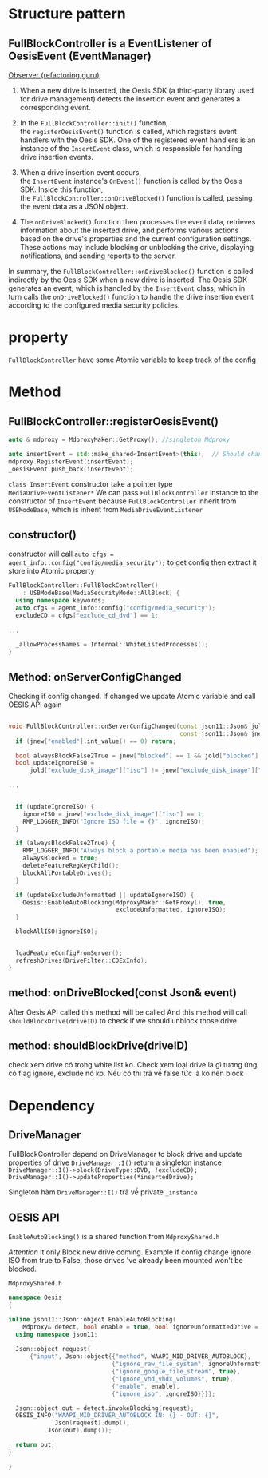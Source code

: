 
# Structure pattern

## FullBlockController is a EventListener of OesisEvent (EventManager)

[Observer (refactoring.guru)](https://refactoring.guru/design-patterns/observer)
1. When a new drive is inserted, the Oesis SDK (a third-party library used for drive management) detects the insertion event and generates a corresponding event.
    
2. In the `FullBlockController::init()` function, the `registerOesisEvent()` function is called, which registers event handlers with the Oesis SDK. One of the registered event handlers is an instance of the `InsertEvent` class, which is responsible for handling drive insertion events.
    
3. When a drive insertion event occurs, the `InsertEvent` instance's `OnEvent()` function is called by the Oesis SDK. Inside this function, the `FullBlockController::onDriveBlocked()` function is called, passing the event data as a JSON object.
    
4. The `onDriveBlocked()` function then processes the event data, retrieves information about the inserted drive, and performs various actions based on the drive's properties and the current configuration settings. These actions may include blocking or unblocking the drive, displaying notifications, and sending reports to the server.
    

In summary, the `FullBlockController::onDriveBlocked()` function is called indirectly by the Oesis SDK when a new drive is inserted. The Oesis SDK generates an event, which is handled by the `InsertEvent` class, which in turn calls the `onDriveBlocked()` function to handle the drive insertion event according to the configured media security policies.

# property
`FullBlockController` have some Atomic variable to keep track of the config

# Method
## FullBlockController::registerOesisEvent()

```cpp
auto & mdproxy = MdproxyMaker::GetProxy(); //singleton Mdproxy

auto insertEvent = std::make_shared<InsertEvent>(this);  // Should change name to insertEventListenter
mdproxy.RegisterEvent(insertEvent);
_oesisEvent.push_back(insertEvent);
```
`class InsertEvent` constructor take a pointer type `MediaDriveEventListener*`
We can pass `FullBlockController` instance to the constructor of `InsertEvent` because `FullBlockController` inherit from `USBModeBase`, which is inherit from `MediaDriveEventListener`

## constructor()
constructor will call `auto cfgs = agent_info::config("config/media_security");` to get config
then extract it store into Atomic property

```cpp
FullBlockController::FullBlockController()
    : USBModeBase(MediaSecurityMode::AllBlock) {
  using namespace keywords;
  auto cfgs = agent_info::config("config/media_security");
  excludeCD = cfgs["exclude_cd_dvd"] == 1;
  
...

  _allowProcessNames = Internal::WhiteListedProcesses();
}
```

## Method: onServerConfigChanged
Checking if config changed. If changed we update Atomic variable and call OESIS API again
```cpp

void FullBlockController::onServerConfigChanged(const json11::Json& jold,
                                                const json11::Json& jnew) {
  if (jnew["enabled"].int_value() == 0) return;

  bool alwaysBlockFalse2True = jnew["blocked"] == 1 && jold["blocked"] == 0;
  bool updateIgnoreISO =
      jold["exclude_disk_image"]["iso"] != jnew["exclude_disk_image"]["iso"];
      
...


  if (updateIgnoreISO) {
    ignoreISO = jnew["exclude_disk_image"]["iso"] == 1;
    RMP_LOGGER_INFO("Ignore ISO file = {}", ignoreISO);
  }

  if (alwaysBlockFalse2True) {
    RMP_LOGGER_INFO("Always block a portable media has been enabled");
    alwaysBlocked = true;
    deleteFeatureRegKeyChild();
    blockAllPortableDrives();
  }

  if (updateExcludeUnformatted || updateIgnoreISO) {
    Oesis::EnableAutoBlocking(MdproxyMaker::GetProxy(), true,
                              excludeUnformatted, ignoreISO);
  }

  blockAllISO(ignoreISO);


  loadFeatureConfigFromServer();
  refreshDrives(DriveFilter::CDExInfo);
}
```

## method: onDriveBlocked(const Json& event)
After Oesis API called this method will be called
And this method will call `shouldBlockDrive(driveID)` to check if we should unblock those drive

## method: shouldBlockDrive(driveID)
check xem drive có trong white list ko. Check xem loại drive là gì tương ứng có flag ignore, exclude nó ko. 
Nếu có thì trả về false tức là ko nên block


# Dependency 
## DriveManager
FullBlockController depend on DriveManager to block drive and update properties of drive
`DriveManager::I()` return a singleton instance
`DriveManager::I()->block(DriveType::DVD, !excludeCD);`
`DriveManager::I()->updateProperties(*insertedDrive);`


Singleton hàm `DriveManager::I()` trả về private `_instance`

## OESIS API
`EnableAutoBlocking()` is a shared function from `MdproxyShared.h`

*Attention* It only Block new drive coming. Example if config change ignore ISO from true to  False, those drives 've already been mounted won't be blocked. 


`MdproxyShared.h`
```cpp
namespace Oesis
{

inline json11::Json::object EnableAutoBlocking(
    Mdproxy& detect, bool enable = true, bool ignoreUnformattedDrive = false, bool ignoreISO = false) {
  using namespace json11;
 
  Json::object request{
      {"input", Json::object{{"method", WAAPI_MID_DRIVER_AUTOBLOCK},
                             {"ignore_raw_file_system", ignoreUnformattedDrive},
                             {"ignore_google_file_stream", true},
                             {"ignore_vhd_vhdx_volumes", true},
                             {"enable", enable},
                             {"ignore_iso", ignoreISO}}}};

  Json::object out = detect.invokeBlocking(request);
  OESIS_INFO("WAAPI_MID_DRIVER_AUTOBLOCK IN: {} - OUT: {}",
             Json(request).dump(),
           Json(out).dump());

  return out;
}

}
```